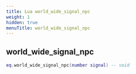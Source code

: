 ```yaml
---
title: Lua world_wide_signal_npc
weight: 1
hidden: true
menuTitle: world_wide_signal_npc
---
```

## world_wide_signal_npc
```lua
eq.world_wide_signal_npc(number signal) -- void
```